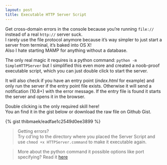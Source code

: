 ```yaml
---
layout: post
title: Executable HTTP Server Script
---
```


Get cross-domain errors in the console because you’re running
`file://` instead of a real `http://` server suck.  
I rarely use the file protocol anymore because it’s way simpler to just start a server from terminal, it’s baked into OS X!  
Also I hate starting MAMP for anything without a database.

The only real magic it requires is a python command: `python -m SimpleHTTPServer` but I simplified this even more and created a noob-proof executable script, which you can just double click to start the server.

It will also check if you have an entry point (*index.html* for example) and only run the server if the entry point file exists. Otherwise it will send a notification (10.8+) with the error message.
If the entry file is found it starts the server and opens it in the browser.

Double clicking is the only required skill here!  
You an find it in the gist below or download the raw file on Github Gist.

{% gist thibmaek/eadfae1c2549d0ee3899 %}

> Getting errors?  
Try cd’ing to the directory where you placed the Server Script
and use `chmod +x HTTPServer.command` to make it executable again.

> More about the python command it possible options like port specifying? Read it [here](https://docs.python.org/2/library/simplehttpserver.html)
